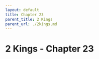 ```yaml
---
layout: default
title: Chapter 23
parent_title: 2 Kings
parent_url: ./2kings.md
---
```


# 2 Kings - Chapter 23
